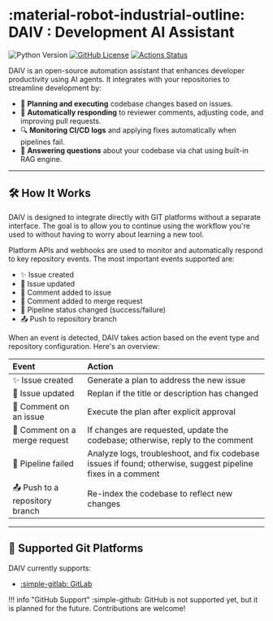 # **:material-robot-industrial-outline: DAIV** : Development AI Assistant

![Python Version](https://img.shields.io/python/required-version-toml?tomlFilePath=https%3A%2F%2Fraw.githubusercontent.com%2Fsrtab%2Fdaiv%2Fmain%2Fpyproject.toml)
[![GitHub License](https://img.shields.io/github/license/srtab/daiv)](https://github.com/srtab/daiv/blob/main/LICENSE)
[![Actions Status](https://github.com/srtab/daiv/actions/workflows/ci.yml/badge.svg)](https://github.com/srtab/daiv/actions)

DAIV is an open-source automation assistant that enhances developer productivity using AI agents. It integrates with your repositories to streamline development by:

- 🚀 **Planning and executing** codebase changes based on issues.
- 🔄 **Automatically responding** to reviewer comments, adjusting code, and improving pull requests.
- 🔍 **Monitoring CI/CD logs** and applying fixes automatically when pipelines fail.
- 💬 **Answering questions** about your codebase via chat using built-in RAG engine.

---

## 🛠️ How It Works

DAIV is designed to integrate directly with GIT platforms without a separate interface. The goal is to allow you to continue using the workflow you're used to without having to worry about learning a new tool.

Platform APIs and webhooks are used to monitor and automatically respond to key repository events. The most important events supported are:

- ✨ Issue created
- 📝 Issue updated
- 💬 Comment added to issue
- 💬 Comment added to merge request
- 🚦 Pipeline status changed (success/failure)
- 📤 Push to repository branch

When an event is detected, DAIV takes action based on the event type and repository configuration. Here's an overview:

| Event | Action |
|:------|:-------|
| ✨ Issue created | Generate a plan to address the new issue |
| 📝 Issue updated | Replan if the title or description has changed |
| 💬 Comment on an issue | Execute the plan after explicit approval |
| 💬 Comment on a merge request | If changes are requested, update the codebase; otherwise, reply to the comment |
| 🚦 Pipeline failed | Analyze logs, troubleshoot, and fix codebase issues if found; otherwise, suggest pipeline fixes in a comment |
| 📤 Push to a repository branch | Re-index the codebase to reflect new changes |

---

## 🔌 Supported Git Platforms

DAIV currently supports:

- [:simple-gitlab: GitLab](https://gitlab.com)

!!! info "GitHub Support"
    :simple-github: GitHub is not supported yet, but it is planned for the future. Contributions are welcome!
